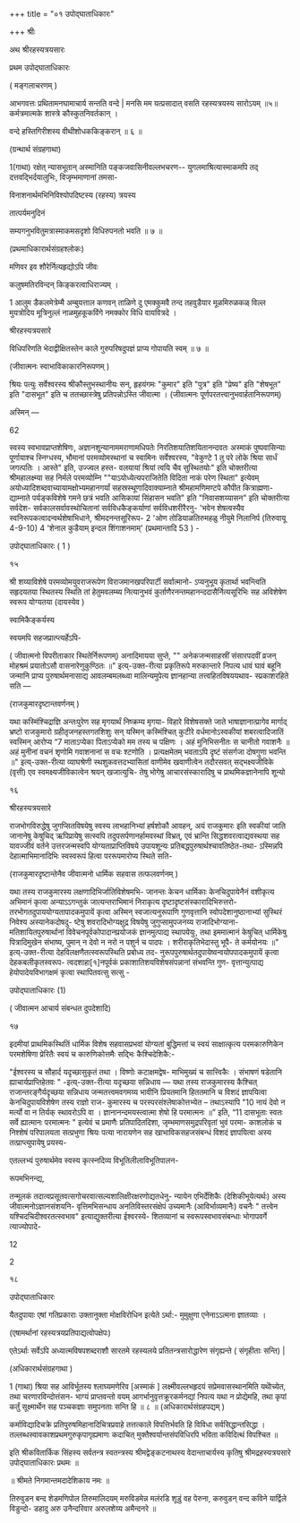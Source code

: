 +++
title = "०१ उपोद्घाताधिकारः"

+++
श्रीः

अथ श्रीरहस्यत्रयसारः

प्रथम उपोद्घाताधिकारः 

( मङ्गलाचरणम् ) 

आभगवत्तः प्रथितामनघामाचार्य सन्तति वन्दे | मनसि मम यत्प्रसादात् वसति रहस्यत्रयस्य सारोऽयम् ॥५॥ कर्मत्रमात्मके शास्त्रे कौस्कुतनिवर्तकान् । 

वन्दे हस्तिगिरीशस्य वीथीशोधककिङ्करान् ॥ ६ ॥ 

(ग्रन्थार्थ संग्रहगाथा) 

1(गाथा) रक्षेत् न्यासभूतान् अस्मानिति पङ्कजवासिनीवल्लभचरण-- युगलमाश्रित्यास्माकमपि तद् दत्तवद्भिर्दयालुभिः, विजृम्भमाणानां तमसा- 

विनाशनार्थमभिनिविश्योपदिष्टस्य (रहस्य) त्रयस्य 

तात्पर्यमनुदिनं 

सम्यगनुभवितुमत्रास्माकमसदृशो विधिरुपनतो भवति ॥ ७ ॥ 

(प्रथमाधिकारार्थसंग्रहश्लोकः) 

मणिवर इव शौरेर्नित्यहृद्योऽपि जीवः 

कलुषमतिरविन्दन् किङ्करत्वाधिराज्यम् । 

1 आलुम डैकलमेत्रेम्मै अम्बुयत्ताल कणवन् ताळिणे दु एमक्कुमवै तन्द तहवुडैयार मूळमिरुळकळ् विल्ल मुयत्रोदिय मूत्रिनुल्लं नाळमुहकूकविंगे नमक्कोर विधि वायवित्रदे । 

श्रीरहस्यत्रयसारे 

विधिपरिणति भेदाद्वीक्षितस्तेन काले गुरुपरिषदुपज्ञं प्राप्य गोपायति स्वम् ॥ ७ ॥ 

(जीवात्मनः स्वाभाविकाकारनिरूपणम् ) 

श्रियः पत्युः सर्वेश्वरस्य श्रीकौस्तुभस्थानीयः सन्, हृहयंगमः "कुमार" इति "पुत्र" इति "प्रेष्य" इति "शेषभूत" इति "दासभूत" इति च ततच्छास्त्रेषु प्रतिपन्नोऽस्ति जीवात्मा । (जीवात्मनः पूर्णपरतत्त्वानुभवार्हतानिरूपणम्) 

अस्मिन् — 

62 

स्वस्य स्वभावप्राप्तशेषिणः, अज्ञानशून्यानाममराणामधिपतेः निरतिशयातिशयितानन्दवतः अस्माकं पुष्पवासिन्याः पूर्णायाश्च स्निग्धस्य, भौमानां परमव्योमस्थानां च स्वामिनः सर्वेश्वरस्य, "वेकुण्टे 1 तु परे लोके श्रिया सार्धं जगत्पतिः । आस्ते" इति, उज्ज्वल हस्त- वलयायां श्रियां त्वयि चैव सुस्थितयोः" इति चोक्तरीत्या श्रीमहालक्ष्म्या सह निर्मले परमव्योम्नि ""याऽयोध्येत्यपराजितेति विदिता नाकं परेण स्थिता" इत्येवम् अयोध्यादिशब्दवाच्यायामक्षोभ्यमहानगर्यां सहस्रस्थूणादिवाक्याम्नाते श्रीमहामणिमण्टपे कौपीत कित्राह्मणा- द्याम्नाते पर्यङ्कविशेषे गमने छत्रं भवति आसिकायां सिंहासन भवति" इति "निवासशय्यासन" इति चोक्तरीत्या सर्वदेश- सर्वकालसर्वावस्थोचितानां सर्वविधकैङ्कर्याणां सर्वविधशरीरैरनु- 'भवेन शेषत्वस्यैव स्वनिरूपकत्वादन्वर्थशेषाभिधाने, श्रीमदनन्तसूरिरूप- 2 'ओण तोडियाळतिरुमहळु नीयुमे निलानिर्प (तिरुवायू 4-9-10) 4 'शेनाल कुडैयाम् इन्दल शिंगाशनमाम्' (प्रथमान्तादि 53 ) - 

उपोद्घाताधिकारः ( 1 ) 

१५ 

श्री शय्याविशेषे परमव्योमयुवराजरूपेण विराजमानखपरिपार्टी सर्वात्मानो- ऽप्यनुभूय कृतार्था भवन्त्विति सहृदयतया स्थितस्य स्थिति तां हेतुमवलम्ब्य नित्यानुभवं कुर्ताणैरनन्तमहानन्ददासैर्नित्यसूरिभिः सह अविशेषेण स्वरूप योग्यतया (दायस्येव ) 

स्वामिकैङ्कर्यस्य 

स्वयमपि सहजप्रात्प्त्यर्हेऽपि- 

( जीवात्मनो विपरीताकार स्थितेर्निरूपणम्) अनादिमायया सुप्ते, "" अनेकजन्मसाहस्रीं संसारपदवीं व्रजन् मोहश्रमं प्रयातोऽसौ वासनारेणुकुण्ठितः ॥" इत्य्-उक्त-रीत्या प्रकृतिरूपे मरुकान्तारे निपत्य धावं घावं बहूनि जन्मानि प्राप्य पुरुषार्थमनासाद्य आवलम्बमलब्ध्वा मालिन्यमुपेत्य ज्ञानहान्या तत्त्वहितविषययथाव- स्प्रकाशरहिते सति — 

(राजकुमारदृष्टान्तवर्णनम् ) 

यथा कस्मिंश्चिद्राज्ञि अन्तःपुरेण सह मृगयार्थं निष्क्रम्य मृगया- विहारे विशेषसक्ते जाते भाषाज्ञानात्प्रागेव मार्गाद् भ्रष्टो राजकुमारो ग्रहीतृजनहस्तगतशिशुः सन् यस्मिन् कस्मिंश्चित् कुटीरे वर्धमानोऽस्वकीयां शबरत्वादिजातिं स्वस्मिन् आरोप्य “7 माताऽप्येका पिताऽप्येको मम तस्य च पक्षिणः । अहं मुनिभिसनीतः स चानीतो गवाशनैः ॥ अहं मुनीनां वचनं शृणोमि गवाशनानां स वचः श्टणोति । प्रत्यक्षमेतम् भवताऽपि दृष्टं संसर्गजा दोषगुणा भवन्ति ॥" इत्य्-उक्त-रीत्या व्याघश्रेणी स्थशुकवत्तदभ्यासितां वाणीमेव खवाणीत्वेन तदौरसवत् सद्भक्ष्यजीविके (वृत्ती) एव स्वमक्ष्यजीविकात्वेन श्रयन् खजात्युचि- तेषु भोगेषु आचारसंस्कारादिषु च प्राथमिकज्ञानेनापि शून्यो 

१६ 

श्रीरहस्यत्रयसारे 

राजभोगविरुद्धेषु जुगप्सितविषयेषु स्वस्य लाभहानिभ्यां हर्षशोकौ आवहन्, अयं राजकुमारः इति स्वकीयां जाति जानानेषु केषुचिद् ऋपिप्रायेषु सत्स्वपि तदुपसर्पणानर्हामवस्थां विभ्रत्, एवं भ्रान्ति सिद्धशवरत्वाद्यवस्थया सह यावज्जीवं वर्तने उत्तरजन्मस्वपि योग्यताप्राप्तिविषये उपायशून्यः प्रतिबद्धपुरुषार्थश्चावतिष्ठेत-तथा- ऽस्मिन्नपि देहात्माभिमानादिभिः स्वस्वरूपं हित्वा पररूपमारोप्य स्थिते सति- 

(राजकुमारदृष्टान्तेनैव जीवात्मनो धार्मिक सहवास तत्फलवर्णनम् ) 

यथा तस्य राजकुमारस्य लक्षणादिभिर्जातिविशेषमभि- जानन्तः केचन धार्मिकाः केनचिदुपायेनैनं वशीकृत्य अभिमानं कृत्वा अन्याऽऽगन्तुकं जात्यन्तराभिमानं निराकृत्य दृष्टादृष्टसंस्कारादिभिरुत्तरो- तरभोगतदुपाययोग्यतापादकमुपायें कृत्वा अस्मिन् स्वजात्यनुरूपाणि गुणवृत्तानि स्वोपदेशानुष्ठानाभ्यां सुस्थिरं निवेश्य अस्यानेकदोषदु- ष्टेषु शवरादिभोग्यक्षुद्र विषयेषु जुगुप्सामुपजनय्य राजादिभोग्याना- मतिशायितपुरुषार्थानां विवेचनपूर्वकोपादानप्रयोजकं ज्ञानमुत्पाद्य स्थापयेयुः, तथा इममात्मानं केषुचित् धार्मिकेषु पित्रादिमुखेन संभाष्य, पुमान् न देवो न नरो न पशुर्न च पादपः । शरीराकृतिभेदास्तु भूपै- ते कर्मयोनयः ॥" इत्य्-उक्त-रीत्या देहविलक्षणैतत्स्वरूपस्थिति प्रबोध्य तद- नुरूपपुरुषार्थतदुपायेष्वन्वयोपपादकमुपायें कृत्वा देहकबलीकृतस्वरूप- त्वदशाहा[१]नपूर्वकं प्रकाशातिशयविशेषसंपन्नानां संभवन्ति गुण- वृत्तान्युत्पाद्य हेयोपादेयविभागक्षमं कृत्वा स्थापितवत्सु सत्सु - 

उपोद्घाताधिकारः (1) 

( जीवात्मन आचार्य संबन्धत दुपदेशादि) 

१७ 

इदमीयां प्राथमिकस्थितिं धार्मिक विशेष सहवासप्रभवां योग्यतां बुद्धिमत्तां च स्वयं साक्षात्कृत्य परमकारुणिकेन परमशेषिणा प्रेरितैः स्वयं च कारुणिकोत्तमैः सद्भिः कैश्चिदेशिकै:- 

"ईश्वरस्य च सौहार्द यदृच्छासुकृतं तथा । विष्णोः कटाक्षमद्वेष- माभिमुख्यं च सात्त्विकैः । संभाषणं षडेतानि ह्याचार्यप्राप्तिहेतवः " -इत्य्-उक्त-रीत्या यदृच्छया सन्निधाय — यथा तस्य राजकुमारस्य कैश्चित् राजान्तरङ्गैर्यदृच्छया सन्निधाय जन्मतत्त्वमवगमय्य भावीनि प्रियतमानि हिततमानि च विशदं ज्ञापयित्वा केनचिदुपायविशेषेण तस्य राज्ञो राज- कुमारस्य च परस्परसंश्लेषाकोत्तभ्येत – तथाऽस्यापि "10 नायं देवो न मर्त्यो वा न तिर्यक् स्थावरोऽपि वा । ज्ञानानन्दमयस्त्वात्मा शेषो हि परमात्मनः ॥” इति, “11 दासभूताः स्वतः सर्वे ह्यात्मानः परमात्मनः " इत्येवं च प्रमाणैः प्रतिपादितदिशा, जृम्भमाणसमुद्रपरिवृतां भुवं परमा- काशलोकं च निश्शेषं परिपालयता सत्प्रभुणा श्रियः पत्या नारायणेन सह खाभाविकसहजसंबन्धं विशदं ज्ञापयित्वा अस्य तत्प्राप्त्युपायेषु प्रयस्य- 

एतल्लभ्यं पुरुषार्थमेव स्वस्य कृत्स्नदिव्य विभूतिलीलाविभूतिपालन- 

रूपमभिनन्द्य, 

तन्मूलकं तदात्वप्रसूतवत्सगोचरवात्सल्यशालिक्षीरक्षरणोद्यतधेनु- न्यायेन एभिर्देशिकैः (देशिकीभूयेत्यर्थः) अस्य जीवात्मनोऽज्ञानसंशयनि- वृत्तिमभिसन्धाय अनतिविस्तरसंक्षेपं उच्यमानैः (आविर्भाव्यमानैः) वचनैः " तत्त्वेन यश्चिदचिदीश्वरतत्स्वभाव" इत्याद्युक्तरीत्या ईश्वरस्ये- शितव्यानां च स्वरूपस्वभावसंबन्धाः भोगापवर्गे त्याज्योपादे- 

12 

2 

१८ 

उपोद्घाताधिकारः 

यैतदुपायाः एषां गतिप्रकाराः उक्तानुक्ता मोक्षविरोधिन इत्येते ऽर्था:- मुमुक्षुणा एनेनाऽऽत्मना ज्ञातव्याः । 

(एषामर्थानां रहस्यत्रयप्रतिपाद्यत्वोपक्षेपः) 

एतेऽर्थाः सर्वेऽपि अध्यात्मविषपशब्दराशौ सारतमे रहस्यलये प्रतितन्त्रसारोद्धारेण संगृह्यन्ते ( संगृहीताः सन्ति) | 

(अधिकारार्थसंग्रहगाथा ) 

1 (गाथा) श्रिया सह आविर्भूतस्य श्लाघ्यमणेरिव [अस्माकं ] लक्ष्मीवल्लभहृदयं सप्रेमवासस्थानमिति यथेोच्येत, तथा चरणारविन्दोत्तंसन- भाग्यं प्राप्तवन्तो वयम् आगर्भानुवृत्तक्रूरकर्मनद्यां निपत्य यथा न प्रोद्येमहि, तथा कृपां कर्तुं सूक्ष्मार्थेन सह पञ्चकज्ञाः समुपनताः सन्ति हि ॥ ८ ॥ (अधिकारार्थसंग्रहपद्यम् ) 

कर्माविद्यादिचक्रे प्रतिपुरुषमिहानादिचित्रप्रवाहे तत्तत्काले विपत्तिर्भवति हि विविधा सर्वसिद्धान्तसिद्धा । तल्लब्धस्वावकाशप्रथमगुरुकृपागृह्यमाणः कदाचित् मुक्तैश्वर्यान्तसंपविधिरपि भविता कविदित्थं विपश्चित ॥ 

इति श्रीकवितार्किक सिंहस्य सर्वतन्त्र स्वतन्त्रस्य श्रीमद्वेङ्कटनाथस्य वेदान्ताचार्यस्य कृतिषु श्रीमद्रहस्यत्रयसारे उपोद्घाताधिकारः प्रथमः ॥ 

॥ श्रीमते निगमान्तमदादेशिकाय नमः ॥ 

तिरुवुडन बन्द शेडमणिपोल तिरुमालिदयम् मरुविडमेन्न मलंरडि शूडुं वह पेरुना, करुवुडन् वन्द कविने यार्द्विले विडुन्दो- डहादु अरु उनैन्दरिवार अरुलशेय्य अमैन्दनरे ॥ 
